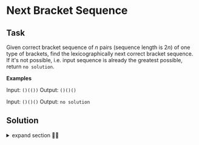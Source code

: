 # Next Bracket Sequence

## Task

Given correct bracket sequence of $n$ pairs (sequence length is $2n$) of one type of brackets, find the lexicographically  next correct bracket sequence. If it's not possible, i.e. input sequence is already the greatest possible, return `no solution`.

**Examples**

Input: `()(())`
Output: `()()()`

Input: `()()()`
Output: `no solution`

## Solution

<details>
<summary>expand section 🔻🔺</summary>
<br>

1. Find the rightmost opening bracket (at position $i$) which we could close (replace with the closing) without loosing correctness of the sequence. In other words, we try to preserve the largest possible prefix unchanged.

2. Form the lexicographically minimal bracket sequence from the remaining brackets (from $i + 1$ position till the end of the string). Such minimal sequence can be formed by using opening brackets as much as we can (actually, half of the remainder), and then putting closing counterparts.

3. Return the result sequence.

4. Return `no solution` in case we iterated over the whole sequence and didn't find possibility to make requested changes.

### Complexity

**Time**: $O(N)$

**Space**: $O(1)$
</details>
